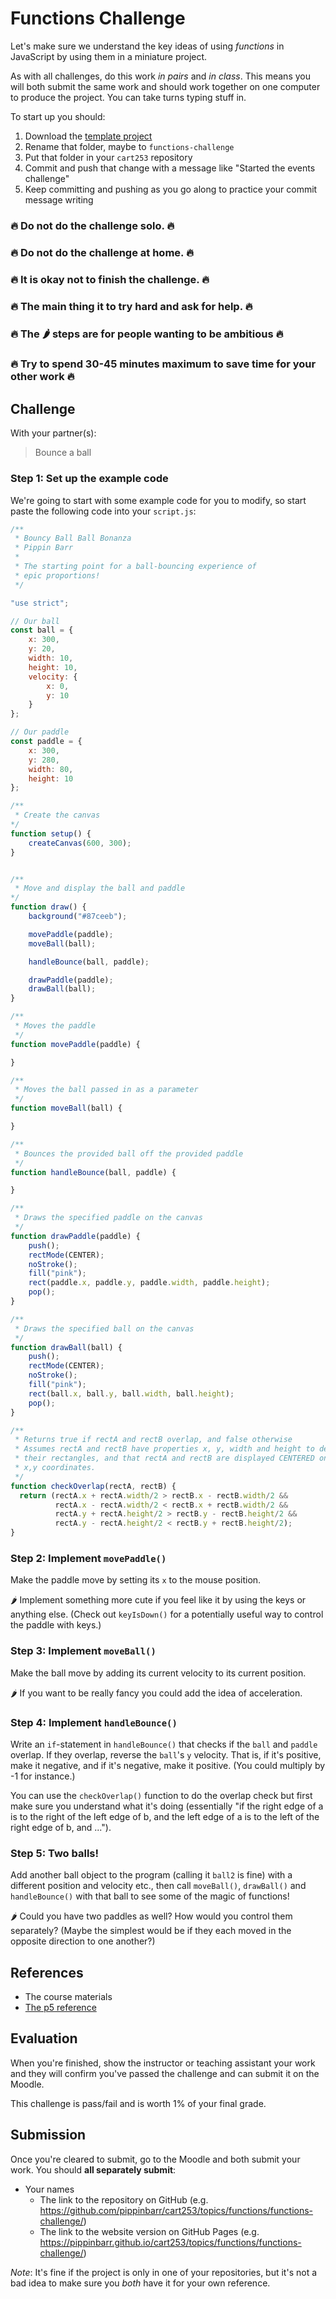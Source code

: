 # Functions Challenge

Let's make sure we understand the key ideas of using *functions* in JavaScript by using them in a miniature project.

As with all challenges, do this work *in pairs* and *in class*. This means you will both submit the same work and should work together on one computer to produce the project. You can take turns typing stuff in.

To start up you should:

1. Download the [template project](../../../templates/template-p5-project.zip)
2. Rename that folder, maybe to `functions-challenge`
3. Put that folder in your `cart253` repository
4. Commit and push that change with a message like "Started the events challenge"
5. Keep committing and pushing as you go along to practice your commit message writing

### 🔥 Do not do the challenge solo. 🔥
### 🔥 Do not do the challenge at home. 🔥
### 🔥 It is okay not to finish the challenge. 🔥
### 🔥 The main thing it to try hard and ask for help. 🔥
### 🔥 The 🌶️ steps are for people wanting to be ambitious 🔥
### 🔥 Try to spend 30-45 minutes maximum to save time for your other work 🔥

## Challenge

With your partner(s):

> Bounce a ball

### Step 1: Set up the example code
   
We're going to start with some example code for you to modify, so start paste the following code into your `script.js`:

```javascript
/**
 * Bouncy Ball Ball Bonanza
 * Pippin Barr
 * 
 * The starting point for a ball-bouncing experience of
 * epic proportions!
 */

"use strict";

// Our ball
const ball = {
    x: 300,
    y: 20,
    width: 10,
    height: 10,
    velocity: {
        x: 0,
        y: 10
    }
};

// Our paddle
const paddle = {
    x: 300,
    y: 280,
    width: 80,
    height: 10
};

/**
 * Create the canvas
*/
function setup() {
    createCanvas(600, 300);
}


/**
 * Move and display the ball and paddle
*/
function draw() {
    background("#87ceeb");

    movePaddle(paddle);
    moveBall(ball);

    handleBounce(ball, paddle);

    drawPaddle(paddle);
    drawBall(ball);
}

/**
 * Moves the paddle
 */
function movePaddle(paddle) {

}

/**
 * Moves the ball passed in as a parameter
 */
function moveBall(ball) {

}

/**
 * Bounces the provided ball off the provided paddle
 */
function handleBounce(ball, paddle) {

}

/**
 * Draws the specified paddle on the canvas
 */
function drawPaddle(paddle) {
    push();
    rectMode(CENTER);
    noStroke();
    fill("pink");
    rect(paddle.x, paddle.y, paddle.width, paddle.height);
    pop();
}

/**
 * Draws the specified ball on the canvas
 */
function drawBall(ball) {
    push();
    rectMode(CENTER);
    noStroke();
    fill("pink");
    rect(ball.x, ball.y, ball.width, ball.height);
    pop();
}

/**
 * Returns true if rectA and rectB overlap, and false otherwise
 * Assumes rectA and rectB have properties x, y, width and height to describe
 * their rectangles, and that rectA and rectB are displayed CENTERED on their
 * x,y coordinates.
 */
function checkOverlap(rectA, rectB) {
  return (rectA.x + rectA.width/2 > rectB.x - rectB.width/2 &&
          rectA.x - rectA.width/2 < rectB.x + rectB.width/2 &&
          rectA.y + rectA.height/2 > rectB.y - rectB.height/2 &&
          rectA.y - rectA.height/2 < rectB.y + rectB.height/2);
}
```

### Step 2: Implement `movePaddle()`

Make the paddle move by setting its `x` to the mouse position. 

🌶️ Implement something more cute if you feel like it by using the keys or anything else. (Check out `keyIsDown()` for a potentially useful way to control the paddle with keys.)

### Step 3: Implement `moveBall()`

Make the ball move by adding its current velocity to its current position.

🌶️ If you want to be really fancy you could add the idea of acceleration.

### Step 4: Implement `handleBounce()`

Write an `if`-statement in `handleBounce()` that checks if the `ball` and `paddle` overlap. If they overlap, reverse the `ball`'s `y` velocity. That is, if it's positive, make it negative, and if it's negative, make it positive. (You could multiply by -1 for instance.)

You can use the `checkOverlap()` function to do the overlap check but first make sure you understand what it's doing (essentially "if the right edge of a is to the right of the left edge of b, and the left edge of a is to the left of the right edge of b, and ...").

### Step 5: Two balls!

Add another ball object to the program (calling it `ball2` is fine) with a different position and velocity etc., then call `moveBall()`, `drawBall()` and `handleBounce()` with that ball to see some of the magic of functions!

🌶️ Could you have two paddles as well? How would you control them separately? (Maybe the simplest would be if they each moved in the opposite direction to one another?) 

## References

- The course materials
- [The p5 reference](https://p5js.org/reference/)

## Evaluation

When you're finished, show the instructor or teaching assistant your work and they will confirm you've passed the challenge and can submit it on the Moodle.

This challenge is pass/fail and is worth 1% of your final grade.

## Submission

Once you're cleared to submit, go to the Moodle and both submit your work. You should **all separately submit**:

- Your names
    - The link to the repository on GitHub (e.g. https://github.com/pippinbarr/cart253/topics/functions/functions-challenge/)
    - The link to the website version on GitHub Pages (e.g. https://pippinbarr.github.io/cart253/topics/functions/functions-challenge/)
    
*Note*: It's fine if the project is only in one of your repositories, but it's not a bad idea to make sure you *both* have it for your own reference.
